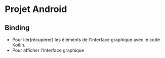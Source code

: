 # Projet Android

## Binding
- Pour lier(récuperer) les éléments de l'interface graphique avec le code Kotlin.
- Pour afficher l'interface graphique